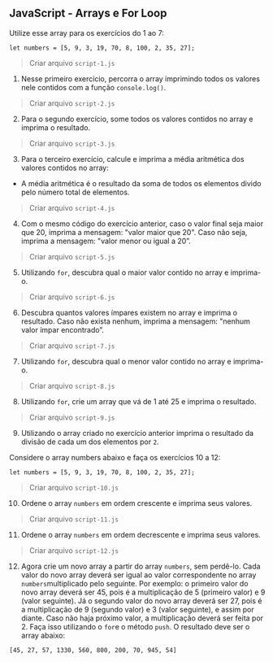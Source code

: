 ## JavaScript - Arrays e For Loop

Utilize esse array para os exercícios do 1 ao 7:

`let numbers = [5, 9, 3, 19, 70, 8, 100, 2, 35, 27];`

> Criar arquivo `script-1.js`
1. Nesse primeiro exercício, percorra o array imprimindo todos os valores nele contidos com a função `console.log()`.

> Criar arquivo `script-2.js`
2. Para o segundo exercício, some todos os valores contidos no array e imprima o resultado.

> Criar arquivo `script-3.js`
3. Para o terceiro exercício, calcule e imprima a média aritmética dos valores contidos no array:
* A média aritmética é o resultado da soma de todos os elementos divido pelo número total de elementos.

> Criar arquivo `script-4.js`
4. Com o mesmo código do exercício anterior, caso o valor final seja maior que 20, imprima a mensagem: "valor maior que 20". Caso não seja, imprima a mensagem: "valor menor ou igual a 20”.

> Criar arquivo `script-5.js`
5. Utilizando `for`, descubra qual o maior valor contido no array e imprima-o.

> Criar arquivo `script-6.js`
6. Descubra quantos valores ímpares existem no array e imprima o resultado. Caso não exista nenhum, imprima a mensagem: "nenhum valor ímpar encontrado”.

> Criar arquivo `script-7.js`
7. Utilizando `for`, descubra qual o menor valor contido no array e imprima-o.

> Criar arquivo `script-8.js`
8. Utilizando `for`, crie um array que vá de 1 até 25 e imprima o resultado.

> Criar arquivo `script-9.js`
9. Utilizando o array criado no exercício anterior imprima o resultado da divisão de cada um dos elementos por `2`.


Considere o array numbers abaixo e faça os exercícios 10 a 12:

`let numbers = [5, 9, 3, 19, 70, 8, 100, 2, 35, 27];`

> Criar arquivo `script-10.js`
10. Ordene o array `numbers` em ordem crescente e imprima seus valores.

> Criar arquivo `script-11.js`
11. Ordene o array `numbers` em ordem decrescente e imprima seus valores.

> Criar arquivo `script-12.js`
12. Agora crie um novo array a partir do array `numbers`, sem perdê-lo. Cada valor do novo array deverá ser igual ao valor correspondente no array `numbers`multiplicado pelo seguinte. Por exemplo: o primeiro valor do novo array deverá ser 45, pois é a multiplicação de 5 (primeiro valor) e 9 (valor seguinte). Já o segundo valor do novo array deverá ser 27, pois é a multiplicação de 9 (segundo valor) e 3 (valor seguinte), e assim por diante. Caso não haja próximo valor, a multiplicação deverá ser feita por 2. Faça isso utilizando o `for`e o método `push`. O resultado deve ser o array abaixo:

`[45, 27, 57, 1330, 560, 800, 200, 70, 945, 54]`
